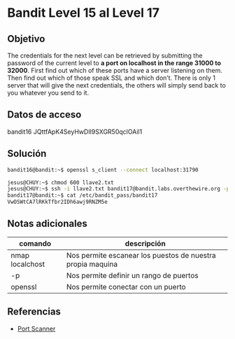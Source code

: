 
# Bandit Level 15 al Level 17

## Objetivo
The credentials for the next level can be retrieved by submitting the password of the current level to **a port on localhost in the range 31000 to 32000**. First find out which of these ports have a server listening on them. Then find out which of those speak SSL and which don’t. There is only 1 server that will give the next credentials, the others will simply send back to you whatever you send to it.

## Datos de acceso
bandit16
JQttfApK4SeyHwDlI9SXGR50qclOAil1

## Solución
```bash
bandit16@bandit:~$ openssl s_client --connect localhost:31790

jesus@CHUY:~$ chmod 600 llave2.txt
jesus@CHUY:~$ ssh -i llave2.txt bandit17@bandit.labs.overthewire.org -p2220
bandit17@bandit:~$ cat /etc/bandit_pass/bandit17
VwOSWtCA7lRKkTfbr2IDh6awj9RNZM5e
```

## Notas adicionales
| comando | descripción |
| ------ | ------ |
| nmap localchost | Nos permite escanear los puestos de nuestra propia maquina |
| -p | Nos permite definir un rango de puertos |
| openssl | Nos permite conectar con un puerto |

## Referencias
- [Port Scanner](https://en.wikipedia.org/wiki/Port_scanner)